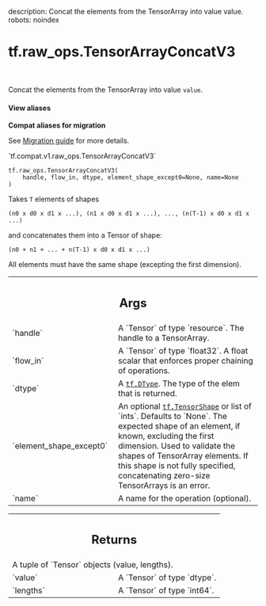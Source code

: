 description: Concat the elements from the TensorArray into value value.
robots: noindex

# tf.raw_ops.TensorArrayConcatV3

<!-- Insert buttons and diff -->

<table class="tfo-notebook-buttons tfo-api nocontent" align="left">

</table>



Concat the elements from the TensorArray into value `value`.


<section class="expandable">
  <h4 class="showalways">View aliases</h4>
  <p>
<b>Compat aliases for migration</b>
<p>See
<a href="https://www.tensorflow.org/guide/migrate">Migration guide</a> for
more details.</p>
<p>`tf.compat.v1.raw_ops.TensorArrayConcatV3`</p>
</p>
</section>

<pre class="devsite-click-to-copy prettyprint lang-py tfo-signature-link">
<code>tf.raw_ops.TensorArrayConcatV3(
    handle, flow_in, dtype, element_shape_except0=None, name=None
)
</code></pre>



<!-- Placeholder for "Used in" -->

Takes `T` elements of shapes

  ```
  (n0 x d0 x d1 x ...), (n1 x d0 x d1 x ...), ..., (n(T-1) x d0 x d1 x ...)
  ```

and concatenates them into a Tensor of shape:

  ```
  (n0 + n1 + ... + n(T-1) x d0 x d1 x ...)
  ```

All elements must have the same shape (excepting the first dimension).

<!-- Tabular view -->
 <table class="responsive fixed orange">
<colgroup><col width="214px"><col></colgroup>
<tr><th colspan="2"><h2 class="add-link">Args</h2></th></tr>

<tr>
<td>
`handle`<a id="handle"></a>
</td>
<td>
A `Tensor` of type `resource`. The handle to a TensorArray.
</td>
</tr><tr>
<td>
`flow_in`<a id="flow_in"></a>
</td>
<td>
A `Tensor` of type `float32`.
A float scalar that enforces proper chaining of operations.
</td>
</tr><tr>
<td>
`dtype`<a id="dtype"></a>
</td>
<td>
A <a href="../../tf/dtypes/DType.md"><code>tf.DType</code></a>. The type of the elem that is returned.
</td>
</tr><tr>
<td>
`element_shape_except0`<a id="element_shape_except0"></a>
</td>
<td>
An optional <a href="../../tf/TensorShape.md"><code>tf.TensorShape</code></a> or list of `ints`. Defaults to `None`.
The expected shape of an element, if known,
excluding the first dimension. Used to validate the shapes of
TensorArray elements. If this shape is not fully specified, concatenating
zero-size TensorArrays is an error.
</td>
</tr><tr>
<td>
`name`<a id="name"></a>
</td>
<td>
A name for the operation (optional).
</td>
</tr>
</table>



<!-- Tabular view -->
 <table class="responsive fixed orange">
<colgroup><col width="214px"><col></colgroup>
<tr><th colspan="2"><h2 class="add-link">Returns</h2></th></tr>
<tr class="alt">
<td colspan="2">
A tuple of `Tensor` objects (value, lengths).
</td>
</tr>
<tr>
<td>
`value`<a id="value"></a>
</td>
<td>
A `Tensor` of type `dtype`.
</td>
</tr><tr>
<td>
`lengths`<a id="lengths"></a>
</td>
<td>
A `Tensor` of type `int64`.
</td>
</tr>
</table>

